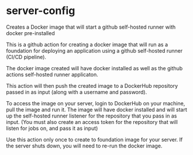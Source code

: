 # server-config
Creates a Docker image that will start a github self-hosted runner with docker pre-installed


This is a github action for creating a docker image that will run as a foundation for deploying an application using a github self-hosted runner (CI/CD pipeline).

The docker image created will have docker installed as well as the github actions self-hosted runner applicaton.

This action will then push the created image to a DockerHub repository passed in as input (along with a username and password).

To access the image on your server, login to DockerHub on your machine, pull the image and run it. The image will have docker installed and will start up the self-hosted runner listener for the repository that you pass in as input. (You must also create an access token for the repository that will listen for jobs on, and pass it as input)

Use this action only once to create to foundation image for your server. If the server shuts down, you will need to re-run the docker image.
